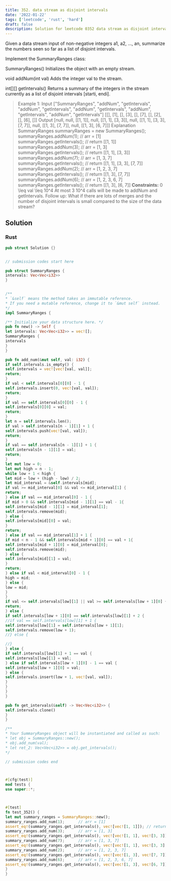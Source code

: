 ```yaml
---
title: 352. data stream as disjoint intervals
date: '2022-01-22'
tags: ['leetcode', 'rust', 'hard']
draft: false
description: Solution for leetcode 0352 data stream as disjoint intervals
---
```




Given a data stream input of non-negative integers a1, a2, ..., an, summarize the numbers seen so far as a list of disjoint intervals.

Implement the SummaryRanges class:



SummaryRanges() Initializes the object with an empty stream.

void addNum(int val) Adds the integer val to the stream.

int[][] getIntervals() Returns a summary of the integers in the stream currently as a list of disjoint intervals [starti, endi].





>   Example 1:
>   Input
>   ["SummaryRanges", "addNum", "getIntervals", "addNum", "getIntervals", "addNum", "getIntervals", "addNum", "getIntervals", "addNum", "getIntervals"]
>   [[], [1], [], [3], [], [7], [], [2], [], [6], []]
>   Output
>   [null, null, [[1, 1]], null, [[1, 1], [3, 3]], null, [[1, 1], [3, 3], [7, 7]], null, [[1, 3], [7, 7]], null, [[1, 3], [6, 7]]]
>   Explanation
>   SummaryRanges summaryRanges <TeX>=</TeX> new SummaryRanges();
>   summaryRanges.addNum(1);      // arr <TeX>=</TeX> [1]
>   summaryRanges.getIntervals(); // return [[1, 1]]
>   summaryRanges.addNum(3);      // arr <TeX>=</TeX> [1, 3]
>   summaryRanges.getIntervals(); // return [[1, 1], [3, 3]]
>   summaryRanges.addNum(7);      // arr <TeX>=</TeX> [1, 3, 7]
>   summaryRanges.getIntervals(); // return [[1, 1], [3, 3], [7, 7]]
>   summaryRanges.addNum(2);      // arr <TeX>=</TeX> [1, 2, 3, 7]
>   summaryRanges.getIntervals(); // return [[1, 3], [7, 7]]
>   summaryRanges.addNum(6);      // arr <TeX>=</TeX> [1, 2, 3, 6, 7]
>   summaryRanges.getIntervals(); // return [[1, 3], [6, 7]]
**Constraints:**
>   	0 <TeX>\leq</TeX> val <TeX>\leq</TeX> 10^4
>   	At most 3  10^4 calls will be made to addNum and getIntervals.
>   Follow up: What if there are lots of merges and the number of disjoint intervals is small compared to the size of the data stream?


## Solution


### Rust
```rust
pub struct Solution {}


// submission codes start here

pub struct SummaryRanges {
intervals: Vec<Vec<i32>>
}


/**
* `&self` means the method takes an immutable reference.
* If you need a mutable reference, change it to `&mut self` instead.
*/
impl SummaryRanges {

/** Initialize your data structure here. */
pub fn new() -> Self {
let intervals: Vec<Vec<i32>> = vec![];
SummaryRanges {
intervals
}
}

pub fn add_num(&mut self, val: i32) {
if self.intervals.is_empty() {
self.intervals = vec![vec![val, val]];
return;
}
if val < self.intervals[0][0] - 1 {
self.intervals.insert(0, vec![val, val]);
return;
}
if val == self.intervals[0][0] - 1 {
self.intervals[0][0] = val;
return;
}
let n = self.intervals.len();
if val > self.intervals[n - 1][1] + 1 {
self.intervals.push(vec![val, val]);
return;
}
if val == self.intervals[n - 1][1] + 1 {
self.intervals[n - 1][1] = val;
return;
}
let mut low = 0;
let mut high = n - 1;
while low + 1 < high {
let mid = low + (high - low) / 2;
let mid_interval = &self.intervals[mid];
if val >= mid_interval[0] && val <= mid_interval[1] {
return;
} else if val == mid_interval[0] - 1 {
if mid > 0 && self.intervals[mid - 1][1] == val - 1{
self.intervals[mid - 1][1] = mid_interval[1];
self.intervals.remove(mid);
} else {
self.intervals[mid][0] = val;
}
return;
} else if val == mid_interval[1] + 1 {
if mid < n - 1 && self.intervals[mid + 1][0] == val + 1{
self.intervals[mid + 1][0] = mid_interval[0];
self.intervals.remove(mid);
} else {
self.intervals[mid][1] = val;
}
return;
} else if val < mid_interval[0] - 1 {
high = mid;
} else {
low = mid;
}
}
if val <= self.intervals[low][1] || val >= self.intervals[low + 1][0] {
return;
} else {
if self.intervals[low + 1][0] == self.intervals[low][1] + 2 {
//if val == self.intervals[low][1] + 1 {
self.intervals[low][1] = self.intervals[low + 1][1];
self.intervals.remove(low + 1);
//} else {

//}
} else {
if self.intervals[low][1] + 1 == val {
self.intervals[low][1] = val;
} else if self.intervals[low + 1][0] - 1 == val {
self.intervals[low + 1][0] = val;
} else {
self.intervals.insert(low + 1, vec![val, val]);
}
}
}
}

pub fn get_intervals(&self) -> Vec<Vec<i32>> {
self.intervals.clone()
}
}

/**
* Your SummaryRanges object will be instantiated and called as such:
* let obj = SummaryRanges::new();
* obj.add_num(val);
* let ret_2: Vec<Vec<i32>> = obj.get_intervals();
*/

// submission codes end



#[cfg(test)]
mod tests {
use super::*;



#[test]
fn test_352() {
let mut summary_ranges = SummaryRanges::new();
summary_ranges.add_num(1);      // arr = [1]
assert_eq!(summary_ranges.get_intervals(), vec![vec![1, 1]]); // return [[1, 1]]
summary_ranges.add_num(3);      // arr = [1, 3]
assert_eq!(summary_ranges.get_intervals(), vec![vec![1, 1], vec![3, 3]]); // return [[1, 1], [3, 3]]
summary_ranges.add_num(7);      // arr = [1, 3, 7]
assert_eq!(summary_ranges.get_intervals(), vec![vec![1, 1], vec![3, 3], vec![7, 7]]); // return [[1, 1], [3, 3], [7, 7]]
summary_ranges.add_num(2);      // arr = [1, 2, 3, 7]
assert_eq!(summary_ranges.get_intervals(), vec![vec![1, 3], vec![7, 7]]); // return [[1, 3], [7, 7]]
summary_ranges.add_num(6);      // arr = [1, 2, 3, 6, 7]
assert_eq!(summary_ranges.get_intervals(), vec![vec![1, 3], vec![6, 7]]); // return [[1, 3], [6, 7]]
}
}

```
